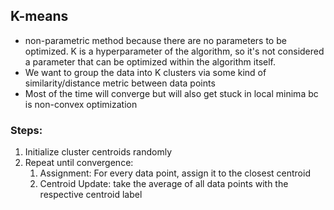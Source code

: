 
## K-means
- non-parametric method because there are no parameters to be optimized. K is a hyperparameter of the algorithm, so it's not considered a parameter that can be optimized within the algorithm itself. 
- We want to group the data into K clusters via some kind of similarity/distance metric between data points
- Most of the time will converge but will also get stuck in local minima bc is non-convex optimization

### Steps: 
1. Initialize cluster centroids randomly 
2. Repeat until convergence: 
	1. Assignment: For every data point, assign it to the closest centroid
	2. Centroid Update: take the average of all data points with the respective centroid label
